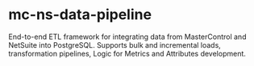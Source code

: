 # mc-ns-data-pipeline
End-to-end ETL framework for integrating data from MasterControl and NetSuite into PostgreSQL. Supports bulk and incremental loads, transformation pipelines, Logic for Metrics and Attributes development.
